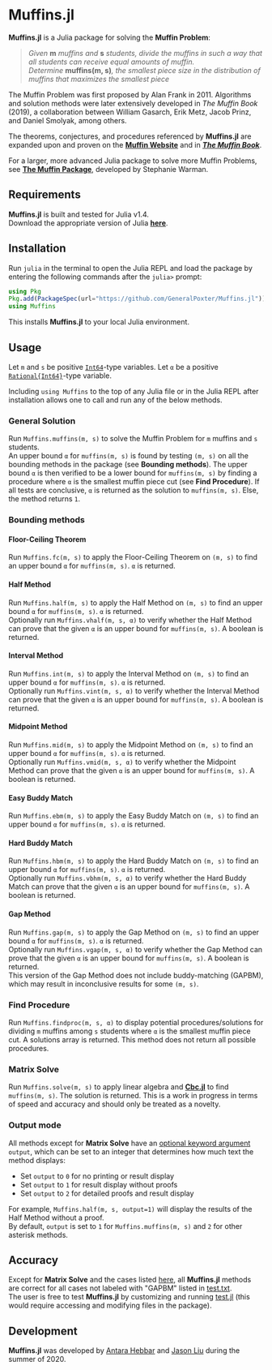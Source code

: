 # Muffins.jl
**Muffins.jl** is a Julia package for solving the **Muffin Problem**:
> *Given* __m__ *muffins and* __s__ *students, divide the muffins in such a way that all students can receive equal amounts of muffin.  
> Determine* __muffins(m, s)__*, the smallest piece size in the distribution of muffins that maximizes the smallest piece*

The Muffin Problem was first proposed by Alan Frank in 2011. Algorithms and solution methods were later extensively developed in *The Muffin Book* (2019), a collaboration between William Gasarch, Erik Metz, Jacob Prinz, and Daniel Smolyak, among others.

The theorems, conjectures, and procedures referenced by **Muffins.jl** are expanded upon and proven on the **[Muffin Website](https://www.cs.umd.edu/users/gasarch/MUFFINS/muffins.html)** and in ***[The Muffin Book](https://books.google.com/books/about/Mathematical_Muffin_Morsels.html?id=UwkazAEACAAJ&source=kp_book_description)***.

For a larger, more advanced Julia package to solve more Muffin Problems, see **[The Muffin Package](https://github.com/swarman2/The-Muffin-Package)**, developed by Stephanie Warman.

## Requirements
**Muffins.jl** is built and tested for Julia v1.4.  
Download the appropriate version of Julia **[here](https://julialang.org/downloads/)**.

## Installation
Run `julia` in the terminal to open the Julia REPL and load the package by entering the following commands after the `julia>` prompt:

```julia
using Pkg
Pkg.add(PackageSpec(url="https://github.com/GeneralPoxter/Muffins.jl"))
using Muffins
```

This installs **Muffins.jl** to your local Julia environment.

## Usage
Let `m` and `s` be positive [`Int64`](https://docs.julialang.org/en/v1/manual/integers-and-floating-point-numbers/#Integers-1)-type variables. Let `α` be a positive [`Rational{Int64}`](https://docs.julialang.org/en/v1/manual/complex-and-rational-numbers/#Rational-Numbers-1)-type variable.

Including `using Muffins` to the top of any Julia file or in the Julia REPL after installation allows one to call and run any of the below methods.

### General Solution
Run `Muffins.muffins(m, s)` to solve the Muffin Problem for `m` muffins and `s` students.  
An upper bound `α` for `muffins(m, s)` is found by testing `(m, s)` on all the bounding methods in the package (see **Bounding methods**). The upper bound `α` is then verified to be a lower bound for `muffins(m, s)` by finding a procedure where `α` is the smallest muffin piece cut (see **Find Procedure**). If all tests are conclusive, `α` is returned as the solution to `muffins(m, s)`. Else, the method returns `1`.

### Bounding methods
#### Floor-Ceiling Theorem
Run `Muffins.fc(m, s)` to apply the Floor-Ceiling Theorem on `(m, s)` to find an upper bound `α` for `muffins(m, s)`. `α` is returned.

#### Half Method
Run `Muffins.half(m, s)` to apply the Half Method on `(m, s)` to find an upper bound `α` for `muffins(m, s)`. `α` is returned.  
Optionally run `Muffins.vhalf(m, s, α)` to verify whether the Half Method can prove that the given `α` is an upper bound for `muffins(m, s)`. A boolean is returned.

#### Interval Method
Run `Muffins.int(m, s)` to apply the Interval Method on `(m, s)` to find an upper bound `α` for `muffins(m, s)`. `α` is returned.  
Optionally run `Muffins.vint(m, s, α)` to verify whether the Interval Method can prove that the given `α` is an upper bound for `muffins(m, s)`. A boolean is returned.

#### Midpoint Method
Run `Muffins.mid(m, s)` to apply the Midpoint Method on `(m, s)` to find an upper bound `α` for `muffins(m, s)`. `α` is returned.  
Optionally run `Muffins.vmid(m, s, α)` to verify whether the Midpoint Method can prove that the given `α` is an upper bound for `muffins(m, s)`. A boolean is returned.

#### Easy Buddy Match
Run `Muffins.ebm(m, s)` to apply the Easy Buddy Match on `(m, s)` to find an upper bound `α` for `muffins(m, s)`. `α` is returned.

#### Hard Buddy Match
Run `Muffins.hbm(m, s)` to apply the Hard Buddy Match on `(m, s)` to find an upper bound `α` for `muffins(m, s)`. `α` is returned.  
Optionally run `Muffins.vbhm(m, s, α)` to verify whether the Hard Buddy Match can prove that the given `α` is an upper bound for `muffins(m, s)`. A boolean is returned.

#### Gap Method
Run `Muffins.gap(m, s)` to apply the Gap Method on `(m, s)` to find an upper bound `α` for `muffins(m, s)`. `α` is returned.  
Optionally run `Muffins.vgap(m, s, α)` to verify whether the Gap Method can prove that the given `α` is an upper bound for `muffins(m, s)`. A boolean is returned.  
This version of the Gap Method does not include buddy-matching (GAPBM), which may result in inconclusive results for some `(m, s)`.

### Find Procedure
Run `Muffins.findproc(m, s, α)` to display potential procedures/solutions for dividing `m` muffins among `s` students where `α` is the smallest muffin piece cut. A solutions array is returned. This method does not return all possible procedures.

### Matrix Solve
Run `Muffins.solve(m, s)` to apply linear algebra and **[Cbc.jl](https://github.com/jump-dev/Cbc.jl)** to find `muffins(m, s)`. The solution is returned. This is a work in progress in terms of speed and accuracy and should only be treated as a novelty.

### Output mode
All methods except for **Matrix Solve** have an [optional keyword argument](https://docs.julialang.org/en/v1/manual/functions/#Keyword-Arguments-1) `output`, which can be set to an integer that determines how much text the method displays:

+ Set `output` to `0` for no printing or result display
+ Set `output` to `1` for result display without proofs
+ Set `output` to `2` for detailed proofs and result display  

For example, `Muffins.half(m, s, output=1)` will display the results of the Half Method without a proof.  
By default, `output` is set to `1` for `Muffins.muffins(m, s)` and `2` for other asterisk methods.

## Accuracy
Except for **Matrix Solve** and the cases listed [here](https://docs.google.com/spreadsheets/d/1ruZvlS14-7J_UREqOEvMM_SHVeAgZnEUP0GWayFXHf0/edit?usp=sharing), all **Muffins.jl** methods are correct for all cases not labeled with "GAPBM" listed in [test.txt](src/test.txt).  
The user is free to test **Muffins.jl** by customizing and running [test.jl](src/test.jl) (this would require accessing and modifying files in the package).

## Development
**Muffins.jl** was developed by [Antara Hebbar](https://github.com/antarahebbar) and [Jason Liu](https://github.com/GeneralPoxter) during the summer of 2020.
